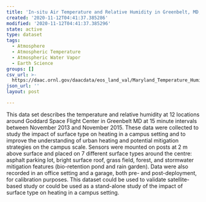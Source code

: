 ```yaml
---
title: 'In-situ Air Temperature and Relative Humidity in Greenbelt, MD, 2013-2015'
created: '2020-11-12T04:41:37.385286'
modified: '2020-11-12T04:41:37.385296'
state: active
type: dataset
tags:
  - Atmosphere
  - Atmospheric Temperature
  - Atmospheric Water Vapor
  - Earth Science
groups: []
csv_url: >-
  https://daac.ornl.gov/daacdata/eos_land_val/Maryland_Temperature_Humidity/comp/Collection_Log.csv
json_url: ''
layout: post

---
```

This data set describes the temperature and relative humidity at 12 locations around Goddard Space Flight Center in Greenbelt MD at 15 minute intervals between November 2013 and November 2015. These data were collected to study the impact of surface type on heating in a campus setting and to improve the understanding of urban heating and potential mitigation strategies on the campus scale. Sensors were mounted on posts at 2 m above surface and placed on 7 different surface types around the centre: asphalt parking lot, bright surface roof, grass field, forest, and stormwater mitigation features (bio-retention pond and rain garden). Data were also recorded in an office setting and a garage, both pre- and post-deployment, for calibration purposes. This dataset could be used to validate satellite-based study or could be used as a stand-alone study of the impact of surface type on heating in a campus setting.
